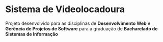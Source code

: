 # Sistema de Videolocadoura

Projeto desenvolvido para as disciplinas de **Desenvolvimento Web** e **Gerência de Projetos de Software** para a graduação de **Bacharelado
de Sistemas de Informação**
